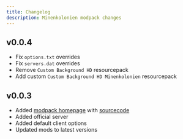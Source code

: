 ```yaml
---
title: Changelog
description: Minenkolonien modpack changes
---
```


## v0.0.4

- Fix `options.txt` overrides
- Fix `servers.dat` overrides
- Remove `Custom Background HD` resourcepack
- Add custom `Custom Background HD Minenkolonien` resourcepack


## v0.0.3

- Added [modpack homepage](https://mc.delass.ee/) with [sourcecode](https://github.com/soudasuwa/minenkolonien-docs)
- Added official server
- Added default client options
- Updated mods to latest versions
